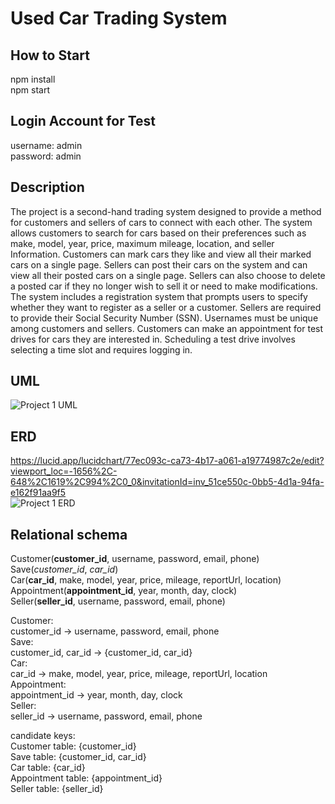 # Used Car Trading System

## How to Start
npm install  
npm start  

## Login Account for Test
username: admin  
password: admin  

## Description
The project is a second-hand trading system designed to provide a method for customers and sellers of cars to connect with each other. The system allows customers to search for cars based on their preferences such as make, model, year, price, maximum mileage, location, and seller Information. Customers can mark cars they like and view all their marked cars on a single page. Sellers can post their cars on the system and can view all their posted cars on a single page. Sellers can also choose to delete a posted car if they no longer wish to sell it or need to make modifications. The system includes a registration system that prompts users to specify whether they want to register as a seller or a customer. Sellers are required to provide their Social Security Number (SSN). Usernames must be unique among customers and sellers. Customers can make an appointment for test drives for cars they are interested in. Scheduling a test drive involves selecting a time slot and requires logging in.


## UML
![Project 1 UML](https://github.com/Gloaming02/Used-Car-Trading-System/assets/91642985/ba438bc9-706d-4e35-960d-4a3c50cd24be)

## ERD
https://lucid.app/lucidchart/77ec093c-ca73-4b17-a061-a19774987c2e/edit?viewport_loc=-1656%2C-648%2C1619%2C994%2C0_0&invitationId=inv_51ce550c-0bb5-4d1a-94fa-e162f91aa9f5  
![Project 1 ERD](https://github.com/Gloaming02/Used-Car-Trading-System/assets/91642985/0b46e634-8409-42de-acbc-f8b2e3c1c74f)


## Relational schema
Customer(**customer_id**, username, password, email, phone)  
Save(*customer_id*, *car_id*)  
Car(**car_id**, make, model, year, price, mileage, reportUrl, location)  
Appointment(**appointment_id**, year, month, day, clock)  
Seller(**seller_id**, username, password, email, phone)  

Customer:  
customer_id → username, password, email, phone  
Save:  
customer_id, car_id → {customer_id, car_id}  
Car:  
car_id → make, model, year, price, mileage, reportUrl, location  
Appointment:  
appointment_id → year, month, day, clock  
Seller:  
seller_id → username, password, email, phone  

candidate keys:  
Customer table: {customer_id}  
Save table: {customer_id, car_id}  
Car table: {car_id}  
Appointment table: {appointment_id}  
Seller table: {seller_id}  

